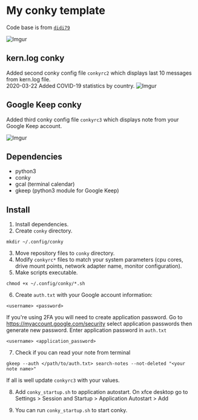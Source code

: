 # My conky template
Code base is from <a href="https://www.deviantart.com/didi79/art/conky-config-127651851">`didi79`</a>

![Imgur](https://i.imgur.com/fiCotn2.png)

## kern.log conky
Added second conky config file `conkyrc2` which displays last 10 messages from kern.log file.  
2020-03-22 Added COVID-19 statistics by country.
![Imgur](https://i.imgur.com/Q5YNL4j.png)

## Google Keep conky
Added third conky config file `conkyrc3` which displays note from your Google Keep account.

![Imgur](https://i.imgur.com/2VBGWjx.png)

## Dependencies
* python3
* conky
* gcal (terminal calendar)
* gkeep (python3 module for Google Keep)

## Install 

1. Install dependencies.
2. Create `conky`  directory.
```
mkdir ~/.config/conky
```
3. Move repository files to `conky` directory.
4. Modify `conkyrc*` files to match your system parameters (cpu cores, drive mount points, network adapter name, monitor configuration).
5. Make scripts executable.
```
chmod +x ~/.config/conky/*.sh
```
6. Create `auth.txt` with your Google account information:
```
<username> <password>
```
If you're using 2FA you will need to create application password. Go to https://myaccount.google.com/security select application passwords then generate new password.
Enter application password in `auth.txt`
```
<username> <application_password>
```
7. Check if you can read your note from terminal
```
gkeep --auth </path/to/auth.txt> search-notes --not-deleted "<your note name>"
```
If all is well update `conkyrc3` with your values.

8. Add `conky_startup.sh` to application autostart. On xfce desktop go to
Settings > Session and Startup > Application Autostart > Add

9. You can run `conky_startup.sh` to start conky.
